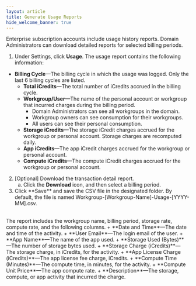 ```yaml
---
layout: article
title: Generate Usage Reports
hide_welcome_banner: true
---
```



Enterprise subscription accounts include usage history reports. Domain Administrators can download detailed reports for selected billing periods.

1. Under Settings, click **Usage**. The usage report contains the following information:
 + **Billing Cycle**—The billing cycle in which the usage was logged. Only the last 6 billing cycles are listed.   
	+ **Total iCredits**—The total number of iCredits accrued in the billing cycle.
    + **Workgroup/User**—The name of the personal account or workgroup that incurred charges during the billing period. 
     	+ Domain Administrators can see all workgroups in the domain.
     	+ Workgroup owners can see consumption for their workgroups.
     	+ All users can see their personal consumption.
    + **Storage iCredits**—The storage iCredit charges accrued for the workgroup or personal account. Storage charges are recomputed daily.
    + **App iCredits**—The app iCredit charges accrued for the workgroup or personal account.
    + **Compute iCredits**—The compute iCredit charges accrued for the workgroup or personal account.
    
 
2. [Optional] Download the transaction detail report.<ol type="a"><li>Click the **Download** icon, and then select a billing period. </li>
<li>Click **Save** and save the CSV file in the designated folder. By default, the file is named Workgroup-[Workgroup-Name]-Usage-[YYYY-MM].csv.
</li></ol><br />The report includes the workgroup name, billing period, storage rate, compute rate, and the following columns.
	+ **Date and Time**—The date and time of the activity.
  + **User Email**—The login email of the user.
  + **App Name**—The name of the app used.
  + **Storage Used (Bytes)**—The number of storage bytes used. 
  + **Storage Charge (iCredits)**—The storage charge, in iCredits, for the activity. 
  + **App License Charge (iCredits)**—The app license fee charge, iCredits.
  + **Compute Time (Minutes)**—The compute time, in minutes, for the activity.
  + **Compute Unit Price**—The app compute rate.
  + **Description**—The storage, compute, or app activity that incurred the charge.  